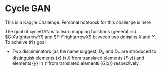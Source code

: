 # Cycle GAN


This is a [Kaggle Challenge](https://www.kaggle.com/c/challenges-in-representation-learning-facial-expression-recognition-challenge). Personal notebook for this challenge is [here](https://drive.google.com/file/d/1Q9X-XbCXz51fByFKYXqg47_JtFzA2WHV/view?usp=sharing)


The goal of cycleGAN is to learn mapping functions (generators) $G:X\rightarrowY$ and $F:Y\rightarrowX$ between two domains $X$ and $Y$. To acheive this goal
  - Two discriminators (as the name suggest) $D_X$ and $D_Y$ are introduced to distinguish elements $\{x\}$ in $X$ from translated elements $\{F(y)\}$ and elements $\{y\}$ in $Y$ from translated elements $\{G(x)\}$ respectively. 
